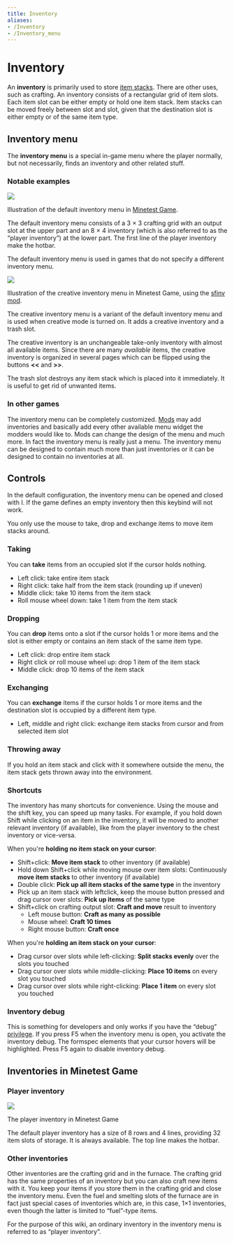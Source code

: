 ```yaml
---
title: Inventory
aliases:
- /Inventory
- /Inventory_menu
---
```


# Inventory

An **inventory** is primarily used to store [item stacks](/items#item-stack). There are other uses, such as crafting. An inventory consists of a rectangular grid of item slots. Each item slot can be either empty or hold one item stack. Item stacks can be moved freely between slot and slot, given that the destination slot is either empty or of the same item type.

Inventory menu
--------------

The **inventory menu** is a special in-game menu where the player normally, but not necessarily, finds an inventory and other related stuff.

### Notable examples

![](/images/inventory/Inventory_menu_illustrated.png)

Illustration of the default inventory menu in [Minetest Game](https://content.luanti.org/packages/Minetest/minetest_game/).

The default inventory menu consists of a 3 × 3 crafting grid with an output slot at the upper part and an 8 × 4 inventory (which is also referred to as the “player inventory”) at the lower part. The first line of the player inventory make the hotbar.

The default inventory menu is used in games that do not specify a different inventory menu.

![](/images/inventory/Creative_inventory_menu.png)

Illustration of the creative inventory menu in Minetest Game, using the [sfinv mod](https://content.luanti.org/packages/rubenwardy/sfinv/).

The creative inventory menu is a variant of the default inventory menu and is used when creative mode is turned on. It adds a creative inventory and a trash slot.

The creative inventory is an unchangeable take-only inventory with almost all available items. Since there are many _available_ items, the creative inventory is organized in several pages which can be flipped using the buttons **<<** and **>>**.

The trash slot destroys any item stack which is placed into it immediately. It is useful to get rid of unwanted items.

### In other games

The inventory menu can be completely customized. [Mods](/mods) may add inventories and basically add every other available menu widget the modders would like to. Mods can change the design of the menu and much more. In fact the inventory menu is really just a menu. The inventory menu can be designed to contain much more than just inventories or it can be designed to contain no inventories at all.

Controls
--------

In the default configuration, the inventory menu can be opened and closed with I. If the game defines an empty inventory then this keybind will not work.

You only use the mouse to take, drop and exchange items to move item stacks around.

### Taking

You can **take** items from an occupied slot if the cursor holds nothing.

*   Left click: take entire item stack
*   Right click: take half from the item stack (rounding up if uneven)
*   Middle click: take 10 items from the item stack
*   Roll mouse wheel down: take 1 item from the item stack

### Dropping

You can **drop** items onto a slot if the cursor holds 1 or more items and the slot is either empty or contains an item stack of the same item type.

*   Left click: drop entire item stack
*   Right click or roll mouse wheel up: drop 1 item of the item stack
*   Middle click: drop 10 items of the item stack

### Exchanging

You can **exchange** items if the cursor holds 1 or more items and the destination slot is occupied by a different item type.

*   Left, middle and right click: exchange item stacks from cursor and from selected item slot

### Throwing away

If you hold an item stack and click with it somewhere outside the menu, the item stack gets thrown away into the environment.

### Shortcuts

The inventory has many shortcuts for convenience. Using the mouse and the shift key, you can speed up many tasks. For example, if you hold down Shift while clicking on an item in the inventory, it will be moved to another relevant inventory (if available), like from the player inventory to the chest inventory or vice-versa.

When you're **holding no item stack on your cursor**:

*   Shift+click: **Move item stack** to other inventory (if available)
*   Hold down Shift+click while moving mouse over item slots: Continuously **move item stacks** to other inventory (if available)
*   Double click: **Pick up all item stacks of the same type** in the inventory
*   Pick up an item stack with leftclick, keep the mouse button pressed and drag cursor over slots: **Pick up items** of the same type
*   Shift+click on crafting output slot: **Craft and move** result to inventory
    *   Left mouse button: **Craft as many as possible**
    *   Mouse wheel: **Craft 10 times**
    *   Right mouse button: **Craft once**

When you're **holding an item stack on your cursor**:

*   Drag cursor over slots while left-clicking: **Split stacks evenly** over the slots you touched
*   Drag cursor over slots while middle-clicking: **Place 10 items** on every slot you touched
*   Drag cursor over slots while right-clicking: **Place 1 item** on every slot you touched

### Inventory debug

This is something for developers and only works if you have the “debug” [privilege](/privileges). If you press F5 when the inventory menu is open, you activate the inventory debug. The formspec elements that your cursor hovers will be highlighted. Press F5 again to disable inventory debug.

Inventories in Minetest Game
----------------------------

### Player inventory

![](/images/inventory/Inventory.png)

The player inventory in Minetest Game

The default player inventory has a size of 8 rows and 4 lines, providing 32 item slots of storage. It is always available. The top line makes the hotbar.

### Other inventories

Other inventories are the crafting grid and in the furnace. The crafting grid has the same properties of an inventory but you can also craft new items with it. You keep your items if you store them in the crafting grid and close the inventory menu. Even the fuel and smelting slots of the furnace are in fact just special cases of inventories which are, in this case, 1×1 inventories, even though the latter is limited to “fuel”-type items.

For the purpose of this wiki, an ordinary inventory in the inventory menu is referred to as “player inventory”.
